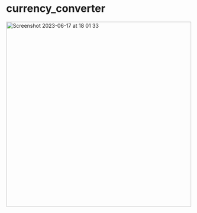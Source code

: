 # currency_converter
<img width="500" alt="Screenshot 2023-06-17 at 18 01 33" src="https://github.com/hpxxxhp/currency_converter/assets/92604077/bd33511b-652a-419b-8c8f-52f887c2d2fc">

